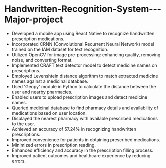 # Handwritten-Recognition-System---Major-project

* Developed a mobile app using React Native to recognize handwritten prescription medications.
* Incorporated CRNN (Convolutional Recurrent Neural Network) model trained on the IAM dataset for text recognition.
* Utilized OpenCV for image pre-processing: enhancing quality, removing noise, and converting format.
* Implemented CRAFT text detector model to detect medicine names on prescriptions.
* Employed Levenshtein distance algorithm to match extracted medicine names against a medicinal database.
* Used 'Geopy' module in Python to calculate the distance between the user and nearby pharmacies.
* Enabled users to upload prescription images and detect medicine names.
* Queried medicinal database to find pharmacy details and availability of medications based on user location.
* Displayed the nearest pharmacy with available prescribed medications to the user.
* Achieved an accuracy of 57.24% in recognizing handwritten prescriptions.
* Improved convenience for patients in obtaining prescribed medications.
* Minimized errors in prescription reading.
* Enhanced efficiency and accuracy in the prescription filling process.
* Improved patient outcomes and healthcare experience by reducing errors.
